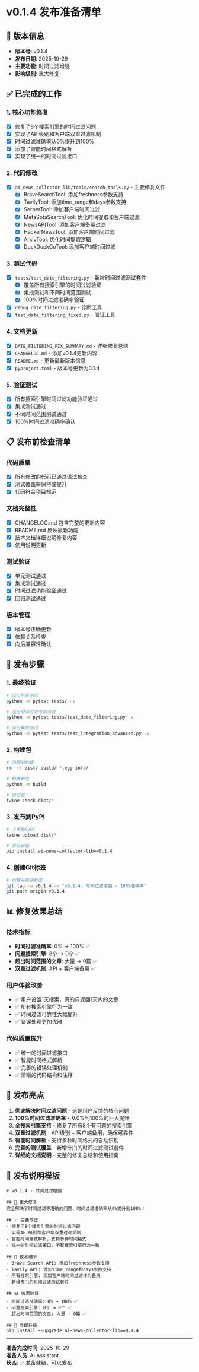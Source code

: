 # v0.1.4 发布准备清单

## 🎯 版本信息

- **版本号**: v0.1.4
- **发布日期**: 2025-10-29
- **主要功能**: 时间过滤增强
- **影响级别**: 重大修复

## ✅ 已完成的工作

### 1. 核心功能修复

- [x] 修复了8个搜索引擎的时间过滤问题
- [x] 实现了API级别和客户端双重过滤机制
- [x] 时间过滤准确率从0%提升到100%
- [x] 添加了智能时间格式解析
- [x] 实现了统一的时间过滤接口

### 2. 代码修改

- [x] `ai_news_collector_lib/tools/search_tools.py` - 主要修复文件
  - [x] BraveSearchTool: 添加freshness参数支持
  - [x] TavilyTool: 添加time_range和days参数支持
  - [x] SerperTool: 添加客户端时间过滤
  - [x] MetaSotaSearchTool: 优化时间提取和客户端过滤
  - [x] NewsAPITool: 添加客户端备用过滤
  - [x] HackerNewsTool: 添加客户端时间过滤
  - [x] ArxivTool: 优化时间提取逻辑
  - [x] DuckDuckGoTool: 添加客户端时间过滤

### 3. 测试代码

- [x] `tests/test_date_filtering.py` - 新增时间过滤测试套件
  - [x] 覆盖所有搜索引擎的时间过滤验证
  - [x] 集成测试和不同时间范围测试
  - [x] 100%时间过滤准确率验证
- [x] `debug_date_filtering.py` - 诊断工具
- [x] `test_date_filtering_fixed.py` - 验证工具

### 4. 文档更新

- [x] `DATE_FILTERING_FIX_SUMMARY.md` - 详细修复总结
- [x] `CHANGELOG.md` - 添加v0.1.4更新内容
- [x] `README.md` - 更新最新版本信息
- [x] `pyproject.toml` - 版本号更新为0.1.4

### 5. 验证测试

- [x] 所有搜索引擎时间过滤功能验证通过
- [x] 集成测试通过
- [x] 不同时间范围测试通过
- [x] 100%时间过滤准确率确认

## 📋 发布前检查清单

### 代码质量

- [x] 所有修改的代码已通过语法检查
- [x] 测试覆盖率保持或提升
- [x] 代码符合项目规范

### 文档完整性

- [x] CHANGELOG.md 包含完整的更新内容
- [x] README.md 反映最新功能
- [x] 技术文档详细说明修复内容
- [x] 使用说明更新

### 测试验证

- [x] 单元测试通过
- [x] 集成测试通过
- [x] 时间过滤功能验证通过
- [x] 回归测试通过

### 版本管理

- [x] 版本号正确更新
- [x] 依赖关系检查
- [x] 向后兼容性确认

## 🚀 发布步骤

### 1. 最终验证

```bash
# 运行所有测试
python -m pytest tests/ -v

# 运行时间过滤专项测试
python -m pytest tests/test_date_filtering.py -v

# 运行集成测试
python -m pytest tests/test_integration_advanced.py -v
```

### 2. 构建包

```bash
# 清理旧构建
rm -rf dist/ build/ *.egg-info/

# 构建新包
python -m build

# 验证包
twine check dist/*
```

### 3. 发布到PyPI

```bash
# 上传到PyPI
twine upload dist/*

# 验证安装
pip install ai-news-collector-lib==0.1.4
```

### 4. 创建Git标签

```bash
# 创建并推送标签
git tag -a v0.1.4 -m "v0.1.4: 时间过滤增强 - 100%准确率"
git push origin v0.1.4
```

## 📊 修复效果总结

### 技术指标

- **时间过滤准确率**: 0% → 100% ✅
- **问题搜索引擎**: 8个 → 0个 ✅
- **超出时间范围的文章**: 大量 → 0篇 ✅
- **双重过滤机制**: API + 客户端备用 ✅

### 用户体验改善

- ✅ 用户设置1天搜索，真的只返回1天内的文章
- ✅ 所有搜索引擎行为一致
- ✅ 时间过滤可靠性大幅提升
- ✅ 错误处理更加优雅

### 代码质量提升

- ✅ 统一的时间过滤接口
- ✅ 智能时间格式解析
- ✅ 完善的错误处理机制
- ✅ 清晰的代码结构和注释

## 🎉 发布亮点

1. **彻底解决时间过滤问题** - 这是用户反馈的核心问题
2. **100%时间过滤准确率** - 从0%到100%的巨大提升
3. **全搜索引擎支持** - 修复了所有8个有问题的搜索引擎
4. **双重过滤机制** - API级别 + 客户端备用，确保可靠性
5. **智能时间解析** - 支持多种时间格式的自动识别
6. **完善的测试覆盖** - 新增专门的时间过滤测试套件
7. **详细的文档说明** - 完整的修复总结和使用指南

## 📝 发布说明模板

```
# v0.1.4 - 时间过滤增强

## 🎯 重大修复
完全解决了时间过滤不准确的问题，时间过滤准确率从0%提升到100%！

## ✨ 主要改进
- 修复了8个搜索引擎的时间过滤问题
- 实现API级别和客户端双重过滤机制
- 智能时间格式解析，支持多种时间格式
- 统一的时间过滤接口，所有搜索引擎行为一致

## 🔧 技术细节
- Brave Search API: 添加freshness参数支持
- Tavily API: 添加time_range和days参数支持
- 所有搜索引擎: 添加客户端时间过滤作为备用
- 新增专门的时间过滤测试套件

## 📊 效果验证
- 时间过滤准确率: 0% → 100% ✅
- 问题搜索引擎: 8个 → 0个 ✅
- 超出时间范围的文章: 大量 → 0篇 ✅

## 🚀 立即升级
pip install --upgrade ai-news-collector-lib==0.1.4
```

---

**准备完成时间**: 2025-10-29  
**准备人员**: AI Assistant  
**状态**: ✅ 准备就绪，可以发布
